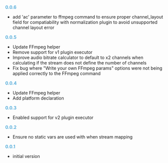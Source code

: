 
**<span style="color:#56adda">0.0.6</span>**
- add 'ac' parameter to ffmpeg command to ensure proper channel_layout field for compatiability with normalization plugin to avoid unsupported channel layout error

**<span style="color:#56adda">0.0.5</span>**
- Update FFmpeg helper
- Remove support for v1 plugin executor
- Improve audio bitrate calculator to default to x2 channels when calculating if the stream does not define the number of channels
- Fix bug where "Write your own FFmpeg params" options were not being applied correctly to the FFmpeg command

**<span style="color:#56adda">0.0.4</span>**
- Update FFmpeg helper
- Add platform declaration

**<span style="color:#56adda">0.0.3</span>**
- Enabled support for v2 plugin executor

**<span style="color:#56adda">0.0.2</span>**
- Ensure no static vars are used with when stream mapping

**<span style="color:#56adda">0.0.1</span>**
- initial version
